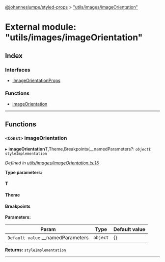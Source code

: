 [@johanneslumpe/styled-props](../README.md) > ["utils/images/imageOrientation"](../modules/_utils_images_imageorientation_.md)

# External module: "utils/images/imageOrientation"

## Index

### Interfaces

* [IImageOrientationProps](../interfaces/_utils_images_imageorientation_.iimageorientationprops.md)

### Functions

* [imageOrientation](_utils_images_imageorientation_.md#imageorientation)

---

## Functions

<a id="imageorientation"></a>

### `<Const>` imageOrientation

▸ **imageOrientation**T,Theme,Breakpoints(__namedParameters?: *`object`*): `styleImplementation`

*Defined in [utils/images/imageOrientation.ts:15](https://github.com/johanneslumpe/styled-props/blob/3abf398/src/utils/images/imageOrientation.ts#L15)*

**Type parameters:**

#### T 
#### Theme 
#### Breakpoints 
**Parameters:**

| Param | Type | Default value |
| ------ | ------ | ------ |
| `Default value` __namedParameters | `object` |  {} |

**Returns:** `styleImplementation`

___

